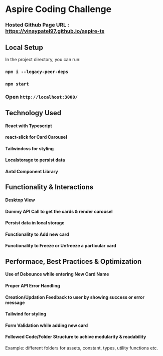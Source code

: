 # Aspire Coding Challenge

### Hosted Github Page URL : https://vinaypatel97.github.io/aspire-ts

## Local Setup

In the project directory, you can run:

### `npm i --legacy-peer-deps`
### `npm start`
### Open `http://localhost:3000/`

## Technology Used

#### React with Typescript
#### react-slick for Card Carousel
#### Tailwindcss for styling
#### Localstorage to persist data
#### Antd Component Library


## Functionality & Interactions

#### Desktop View
#### Dummy API Call to get the cards & render carousel
#### Persist data in local storage
#### Functionality to Add new card
#### Functionality to Freeze or Unfreeze a particular card

## Performace, Best Practices & Optimization

#### Use of Debounce while entering New Card Name
#### Proper API Error Handling
#### Creation/Updation Feedback to user by showing success or error message
#### Tailwind for styling
#### Form Validation while adding new card
#### Followed Code/Folder Structure to achive modularity & readability
Example: different folders for assets, constant, types, utility functions etc.
